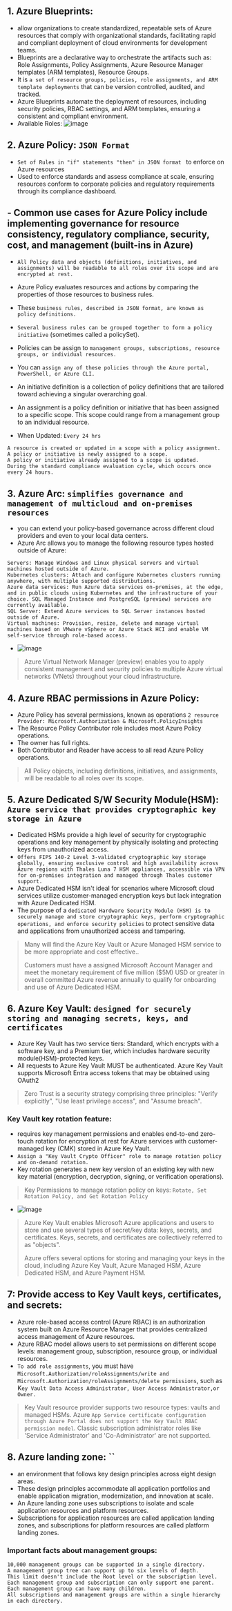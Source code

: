 ## 1. Azure Blueprints:
- allow organizations to create standardized, repeatable sets of Azure resources that comply with organizational standards, facilitating rapid and compliant deployment of cloud environments for development teams.
- Blueprints are a declarative way to orchestrate the artifacts such as: Role Assignments, Policy Assignments, Azure Resource Manager templates (ARM templates), Resource Groups.
- It is `a set of resource groups, policies, role assignments, and ARM template deployments` that can be version controlled, audited, and tracked.
- Azure Blueprints automate the deployment of resources, including security policies, RBAC settings, and ARM templates, ensuring a consistent and compliant environment.
- Available Roles: ![image](https://github.com/IOxCyber/Cloud-Certs/assets/40174034/a528204f-9457-43fc-b692-0aa95ab28229)


## 2. Azure Policy: `JSON Format`
- `Set of Rules in "if" statements "then" in JSON format ` to enforce on Azure resources
- Used to enforce standards and assess compliance at scale, ensuring resources conform to corporate policies and regulatory requirements through its compliance dashboard.
## - Common use cases for Azure Policy include implementing governance for resource consistency, regulatory compliance, security, cost, and management (built-ins in Azure)
- `All Policy data and objects (definitions, initiatives, and assignments) will be readable to all roles over its scope and are encrypted at rest.`
- Azure Policy evaluates resources and actions by comparing the properties of those resources to business rules.
- These `business rules, described in JSON format, are known as policy definitions.`
- `Several business rules can be grouped together to form a policy initiative` (sometimes called a policySet).
- Policies can be assign to `management groups, subscriptions, resource groups, or individual resources.`
- You can `assign any of these policies through the Azure portal, PowerShell, or Azure CLI.`
- An initiative definition is a collection of policy definitions that are tailored toward achieving a singular overarching goal.
- An assignment is a policy definition or initiative that has been assigned to a specific scope. This scope could range from a management group to an individual resource.

- When Updated: `Every 24 hrs`
```
A resource is created or updated in a scope with a policy assignment.
A policy or initiative is newly assigned to a scope.
A policy or initiative already assigned to a scope is updated.
During the standard compliance evaluation cycle, which occurs once every 24 hours.
```
## 3. Azure Arc: `simplifies governance and management of multicloud and on-premises resources`
- you can extend your policy-based governance across different cloud providers and even to your local data centers.
- Azure Arc allows you to manage the following resource types hosted outside of Azure:
```
Servers: Manage Windows and Linux physical servers and virtual machines hosted outside of Azure.
Kubernetes clusters: Attach and configure Kubernetes clusters running anywhere, with multiple supported distributions.
Azure data services: Run Azure data services on-premises, at the edge, and in public clouds using Kubernetes and the infrastructure of your choice. SQL Managed Instance and PostgreSQL (preview) services are currently available.
SQL Server: Extend Azure services to SQL Server instances hosted outside of Azure.
Virtual machines: Provision, resize, delete and manage virtual machines based on VMware vSphere or Azure Stack HCI and enable VM self-service through role-based access.
```
- ![image](https://github.com/IOxCyber/Cloud-Certs/assets/40174034/7f6a0832-7171-4eaf-bcfe-d26337efb22b)

> Azure Virtual Network Manager (preview) enables you to apply consistent management and security policies to multiple Azure virtual networks (VNets) throughout your cloud infrastructure.

## 4. Azure RBAC permissions in Azure Policy:
- Azure Policy has several permissions, known as operations `2 resource Provider: Microsoft.Authorization & Microsoft.PolicyInsights`
- The Resource Policy Contributor role includes most Azure Policy operations.
- The owner has full rights.
- Both Contributor and Reader have access to all read Azure Policy operations.
> All Policy objects, including definitions, initiatives, and assignments, will be readable to all roles over its scope. 

## 5. Azure Dedicated S/W Security Module(HSM): `Azure service that provides cryptographic key storage in Azure`
- Dedicated HSMs provide a high level of security for cryptographic operations and key management by physically isolating and protecting keys from unauthorized access.
- `Offers FIPS 140-2 Level 3-validated cryptographic key storage globally, ensuring exclusive control and high availability across Azure regions with Thales Luna 7 HSM appliances, accessible via VPN for on-premises integration and managed through Thales customer support.`
- Azure Dedicated HSM isn't ideal for scenarios where Microsoft cloud services utilize customer-managed encryption keys but lack integration with Azure Dedicated HSM.
- The purpose of a `dedicated Hardware Security Module (HSM) is to securely manage and store cryptographic keys, perform cryptographic operations, and enforce security policies` to protect sensitive data and applications from unauthorized access and tampering.

> Many will find the Azure Key Vault or Azure Managed HSM service to be more appropriate and cost effective..
>
> Customers must have a assigned Microsoft Account Manager and meet the monetary requirement of five million ($5M) USD or greater in overall committed Azure revenue annually to qualify for onboarding and use of Azure Dedicated HSM.

## 6. Azure Key Vault: `designed for securely storing and managing secrets, keys, and certificates`
- Azure Key Vault has two service tiers: Standard, which encrypts with a software key, and a Premium tier, which includes hardware security module(HSM)-protected keys.
- All requests to Azure Key Vault MUST be authenticated. Azure Key Vault supports Microsoft Entra access tokens that may be obtained using OAuth2 
> Zero Trust is a security strategy comprising three principles: "Verify explicitly", "Use least privilege access", and "Assume breach".

### Key Vault key rotation feature:
- requires key management permissions and enables end-to-end zero-touch rotation for encryption at rest for Azure services with customer-managed key (CMK) stored in Azure Key Vault.
- `Assign a "Key Vault Crypto Officer" role to manage rotation policy and on-demand rotation.`
- Key rotation generates a new key version of an existing key with new key material (encryption, decryption, signing, or verification operations).
> Key Permissions to manage rotation policy on keys: `Rotate, Set Rotation Policy, and Get Rotation Policy`
- ![image](https://github.com/IOxCyber/Azure-Certs/assets/40174034/7ffec5ba-52d1-4780-90a5-1cac48679da5)

> Azure Key Vault enables Microsoft Azure applications and users to store and use several types of secret/key data: keys, secrets, and certificates. Keys, secrets, and certificates are collectively referred to as "objects".
>
> Azure offers several options for storing and managing your keys in the cloud, including Azure Key Vault, Azure Managed HSM, Azure Dedicated HSM, and Azure Payment HSM.


## 7: Provide access to Key Vault keys, certificates, and secrets:
- Azure role-based access control (Azure RBAC) is an authorization system built on Azure Resource Manager that provides centralized access management of Azure resources.
- Azure RBAC model allows users to set permissions on different scope levels: management group, subscription, resource group, or individual resources.
- `To add role assignments`, you must have `Microsoft.Authorization/roleAssignments/write and Microsoft.Authorization/roleAssignments/delete permissions`, such as K`ey Vault Data Access Administrator, User Access Administrator,or Owner.`
> Key Vault resource provider supports two resource types: vaults and managed HSMs.
> Azure `App Service certificate configuration through Azure Portal does not support the Key Vault RBAC permission model`.
> Classic subscription administrator roles like 'Service Administrator' and 'Co-Administrator' are not supported.


## 8. Azure landing zone: ``
- an environment that follows key design principles across eight design areas.
- These design principles accommodate all application portfolios and enable application migration, modernization, and innovation at scale.
- An Azure landing zone uses subscriptions to isolate and scale application resources and platform resources.
- Subscriptions for application resources are called application landing zones, and subscriptions for platform resources are called platform landing zones.

### Important facts about management groups:
```
10,000 management groups can be supported in a single directory.
A management group tree can support up to six levels of depth.
This limit doesn't include the Root level or the subscription level.
Each management group and subscription can only support one parent.
Each management group can have many children.
All subscriptions and management groups are within a single hierarchy in each directory.
```



